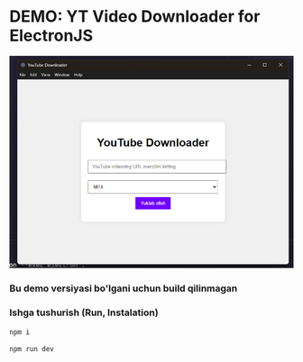 # DEMO: YT Video Downloader for ElectronJS

<img src=".github/image.png">

### Bu demo versiyasi bo'lgani uchun build qilinmagan

### Ishga tushurish (Run, Instalation)
```
npm i
```

```
npm run dev
```